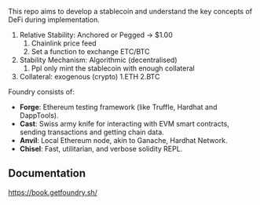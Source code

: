 This repo aims to develop a stablecoin and understand the key concepts of DeFi during implementation.

1. Relative Stability: Anchored or Pegged -> $1.00
   1. Chainlink price feed
   2. Set a function to exchange ETC/BTC
2. Stability Mechanism: Algorithmic (decentralised)
   1. Ppl only mint the stablecoin with enough collateral
3. Collateral: exogenous (crypto)
   1.ETH
   2.BTC

Foundry consists of:

- **Forge**: Ethereum testing framework (like Truffle, Hardhat and DappTools).
- **Cast**: Swiss army knife for interacting with EVM smart contracts, sending transactions and getting chain data.
- **Anvil**: Local Ethereum node, akin to Ganache, Hardhat Network.
- **Chisel**: Fast, utilitarian, and verbose solidity REPL.

## Documentation

https://book.getfoundry.sh/
